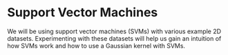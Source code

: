 # Support Vector Machines

We will be using support vector machines (SVMs) with various example 2D datasets. Experimenting with these datasets
will help us gain an intuition of how SVMs work and how to use a Gaussian
kernel with SVMs.

